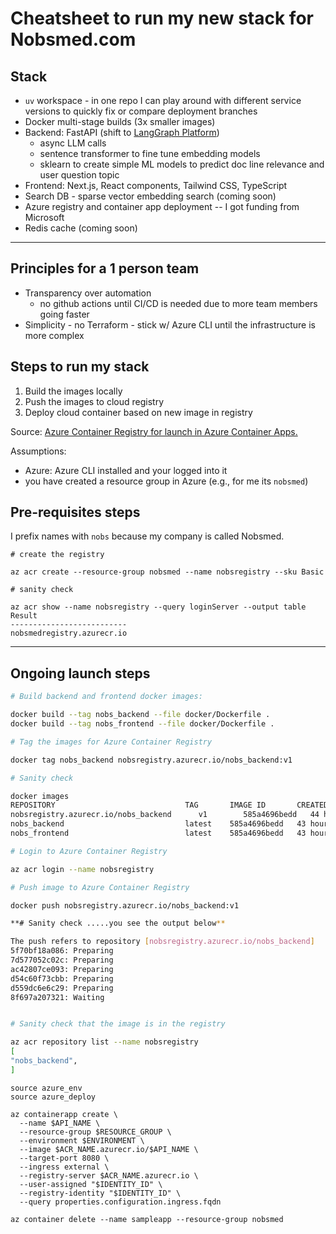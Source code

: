 # Cheatsheet to run my new stack for Nobsmed.com

## Stack

-   `uv` workspace - in one repo I can play around with different service versions to quickly fix or compare deployment branches
-   Docker multi-stage builds (3x smaller images)
-   Backend: FastAPI (shift to [LangGraph Platform](https://www.langchain.com/langgraph-platform))
    -   async LLM calls
    -   sentence transformer to fine tune embedding models
    -   sklearn to create simple ML models to predict doc line relevance and user question topic
-   Frontend: Next.js, React components, Tailwind CSS, TypeScript
-   Search DB - sparse vector embedding search (coming soon)
-   Azure registry and container app deployment -- I got funding from Microsoft
-   Redis cache (coming soon)

---

## Principles for a 1 person team

-   Transparency over automation
    -   no github actions until CI/CD is needed due to more team members going faster
-   Simplicity - no Terraform - stick w/ Azure CLI until the infrastructure is more complex

## Steps to run my stack

1. Build the images locally
2. Push the images to cloud registry
3. Deploy cloud container based on new image in registry

Source: [Azure Container Registry for launch in Azure Container Apps.](https://learn.microsoft.com/en-us/azure/container-instances/container-instances-tutorial-prepare-acr#create-azure-container-registry)

Assumptions:

-   Azure: Azure CLI installed and your logged into it
-   you have created a resource group in Azure (e.g., for me its `nobsmed`)

## Pre-requisites steps

I prefix names with `nobs` because my company is called Nobsmed.

```console
# create the registry

az acr create --resource-group nobsmed --name nobsregistry --sku Basic

# sanity check

az acr show --name nobsregistry --query loginServer --output table
Result
--------------------------
nobsmedregistry.azurecr.io
```

---

## Ongoing launch steps

```bash
# Build backend and frontend docker images:

docker build --tag nobs_backend --file docker/Dockerfile .
docker build --tag nobs_frontend --file docker/Dockerfile .

# Tag the images for Azure Container Registry

docker tag nobs_backend nobsregistry.azurecr.io/nobs_backend:v1

# Sanity check

docker images
REPOSITORY                             TAG       IMAGE ID       CREATED        SIZE
nobsregistry.azurecr.io/nobs_backend      v1        585a4696bedd   44 hours ago   197MB
nobs_backend                           latest    585a4696bedd   43 hours ago   197MB
nobs_frontend                          latest    585a4696bedd   43 hours ago   197MB

# Login to Azure Container Registry

az acr login --name nobsregistry

# Push image to Azure Container Registry

docker push nobsregistry.azurecr.io/nobs_backend:v1

**# Sanity check .....you see the output below**

The push refers to repository [nobsregistry.azurecr.io/nobs_backend]
5f70bf18a086: Preparing
7d577052c02c: Preparing
ac42807ce093: Preparing
d54c60f73cbb: Preparing
d559dc6e6c29: Preparing
8f697a207321: Waiting


# Sanity check that the image is in the registry

az acr repository list --name nobsregistry
[
"nobs_backend",
]
```

```console
source azure_env
source azure_deploy

az containerapp create \
  --name $API_NAME \
  --resource-group $RESOURCE_GROUP \
  --environment $ENVIRONMENT \
  --image $ACR_NAME.azurecr.io/$API_NAME \
  --target-port 8080 \
  --ingress external \
  --registry-server $ACR_NAME.azurecr.io \
  --user-assigned "$IDENTITY_ID" \
  --registry-identity "$IDENTITY_ID" \
  --query properties.configuration.ingress.fqdn

az container delete --name sampleapp --resource-group nobsmed
```
